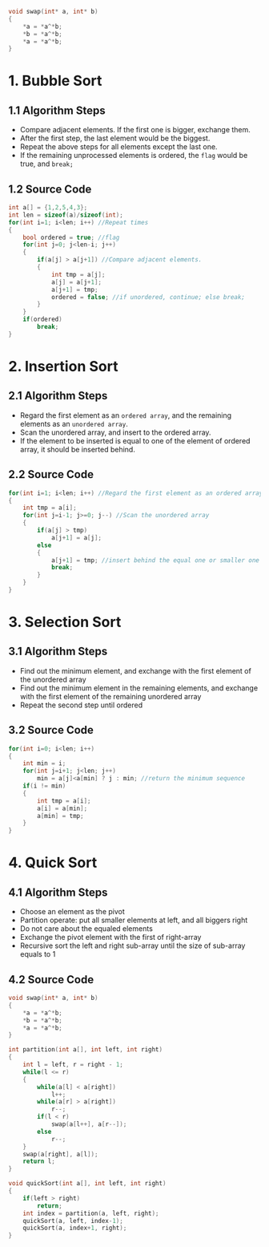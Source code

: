 ```cpp
void swap(int* a, int* b)
{
    *a = *a^*b;
    *b = *a^*b;
    *a = *a^*b;
}
```
# 1. Bubble Sort
## 1.1 Algorithm Steps
* Compare adjacent elements. If the first one is bigger, exchange them.
* After the first step, the last element would be the biggest.
* Repeat the above steps for all elements except the last one.
* If the remaining unprocessed elements is ordered, the `flag` would be true, and `break;`
## 1.2 Source Code
```cpp
int a[] = {1,2,5,4,3};
int len = sizeof(a)/sizeof(int);
for(int i=1; i<len; i++) //Repeat times
{
    bool ordered = true; //flag
    for(int j=0; j<len-i; j++)
    {
        if(a[j] > a[j+1]) //Compare adjacent elements.
        {
            int tmp = a[j];
            a[j] = a[j+1];
            a[j+1] = tmp;
            ordered = false; //if unordered, continue; else break;
        }
    }
    if(ordered)
        break;
}
```
# 2. Insertion Sort
## 2.1 Algorithm Steps
* Regard the first element as an `ordered array`, and the remaining elements as an `unordered array`.
* Scan the unordered array, and insert to the ordered array.
* If the  element to be inserted is equal to one of the element of ordered array, it should be inserted behind.
## 2.2 Source Code
```cpp
for(int i=1; i<len; i++) //Regard the first element as an ordered array
{
    int tmp = a[i];
    for(int j=i-1; j>=0; j--) //Scan the unordered array
    {
        if(a[j] > tmp)
            a[j+1] = a[j];
        else
        {
            a[j+1] = tmp; //insert behind the equal one or smaller one
            break;
        }
    }
}
```
# 3. Selection Sort
## 3.1 Algorithm Steps
* Find out the minimum element, and exchange with the first element of the unordered array
* Find out the minimum element in the remaining elements, and exchange with the first element of the remaining unordered array
* Repeat the second step until ordered
## 3.2 Source Code
```cpp
for(int i=0; i<len; i++)
{
    int min = i;
    for(int j=i+1; j<len; j++)
        min = a[j]<a[min] ? j : min; //return the minimum sequence
    if(i != min)
    {
        int tmp = a[i];
        a[i] = a[min];
        a[min] = tmp;
    }
}
``` 
# 4. Quick Sort
## 4.1 Algorithm Steps
* Choose an element as the pivot
* Partition operate: put all smaller elements at left, and all biggers right
* Do not care about the equaled elements
* Exchange the pivot element with the first of right-array
* Recursive sort the left and right sub-array until the size of sub-array equals to 1
## 4.2 Source Code
```cpp
void swap(int* a, int* b)
{
    *a = *a^*b;
    *b = *a^*b;
    *a = *a^*b;
}

int partition(int a[], int left, int right)
{
    int l = left, r = right - 1;
    while(l <= r)
    {
        while(a[l] < a[right])
            l++;
        while(a[r] > a[right])
            r--;
        if(l < r)
            swap(a[l++], a[r--]);
        else
            r--;
    }
    swap(a[right], a[l]);
    return l;
}

void quickSort(int a[], int left, int right)
{
    if(left > right)
        return;
    int index = partition(a, left, right);
    quickSort(a, left, index-1);
    quickSort(a, index+1, right);
}
```
